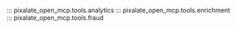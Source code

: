 ::: pixalate_open_mcp.tools.analytics
::: pixalate_open_mcp.tools.enrichment
::: pixalate_open_mcp.tools.fraud
